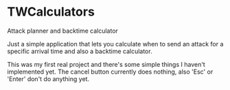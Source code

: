 # TWCalculators
Attack planner and backtime calculator

Just a simple application that lets you calculate when to send an attack for a specific arrival time and also a backtime calculator.

This was my first real project and there's some simple things I haven't implemented yet. The cancel button currently does nothing, also 'Esc' or 'Enter' don't do anything yet.
